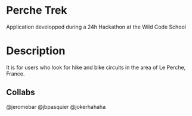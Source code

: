 # Perche Trek

Application developped during a 24h Hackathon at the Wild Code School

# Description

It is for users who look for hike and bike circuits in the area of Le Perche, France.


## Collabs

@jeromebar @jbpasquier @jokerhahaha
